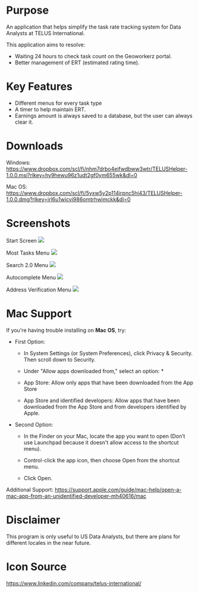# Purpose
An application that helps simplify the task rate tracking system for Data Analysts at TELUS International.  

This application aims to resolve:
* Waiting 24 hours to check task count on the Geoworkerz portal.
* Better management of ERT (estimated rating time).

# Key Features
* Different menus for every task type
* A timer to help maintain ERT.
* Earnings amount is always saved to a database, but the user can always clear it.
  
# Downloads
Windows: https://www.dropbox.com/scl/fi/nhm7drbo4eifwdbww3wtr/TELUSHelper-1.0.0.msi?rlkey=hy9hewu96z1udt2gf0ym655wk&dl=0

Mac OS: https://www.dropbox.com/scl/fi/5yxw5y2p114irpnc5hi43/TELUSHelper-1.0.0.dmg?rlkey=irl6u1wicyi986omtrhwimckk&dl=0

# Screenshots
Start Screen
![](https://i.ibb.co/r267yzF/Screenshot-2024-02-16-155645.png)

Most Tasks Menu
![](https://i.ibb.co/xCXQxzk/Screenshot-2024-02-16-155706.png)

Search 2.0 Menu
![](https://i.ibb.co/XSP1XKG/Screenshot-2024-02-16-155735.png)

Autocomplete Menu
![](https://i.ibb.co/nB85gFk/Screenshot-2024-02-16-155759.png)

Address Verification Menu
![](https://i.ibb.co/RBQFYSG/Screenshot-2024-02-16-155815.png)

# Mac Support
If you're having trouble installing on **Mac OS**, try:

* First Option: 

  - In System Settings (or System Preferences), click Privacy & Security. Then scroll down to Security.

  - Under "Allow apps downloaded from," select an option: *

  - App Store: Allow only apps that have been downloaded from the App Store

  - App Store and identified developers: Allow apps that have been downloaded from the App Store and from developers identified by Apple.

* Second Option:
  - In the Finder on your Mac, locate the app you want to open (Don’t use Launchpad because it doesn't allow access to the shortcut menu).

  - Control-click the app icon, then choose Open from the shortcut menu.

  - Click Open.

Additional Support: https://support.apple.com/guide/mac-help/open-a-mac-app-from-an-unidentified-developer-mh40616/mac
# Disclaimer 
This program is only useful to US Data Analysts, but there are plans for different locales in the near future.

# Icon Source
https://www.linkedin.com/company/telus-international/
